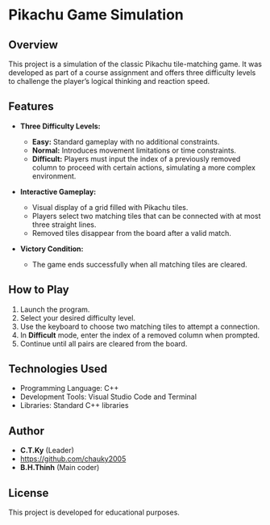 # Pikachu Game Simulation

## Overview

This project is a simulation of the classic Pikachu tile-matching game. It was developed as part of a course assignment and offers three difficulty levels to challenge the player’s logical thinking and reaction speed.

## Features

- **Three Difficulty Levels:**
  - **Easy:** Standard gameplay with no additional constraints.
  - **Normal:** Introduces movement limitations or time constraints.
  - **Difficult:** Players must input the index of a previously removed column to proceed with certain actions, simulating a more complex environment.

- **Interactive Gameplay:**
  - Visual display of a grid filled with Pikachu tiles.
  - Players select two matching tiles that can be connected with at most three straight lines.
  - Removed tiles disappear from the board after a valid match.

- **Victory Condition:**
  - The game ends successfully when all matching tiles are cleared.

## How to Play

1. Launch the program.
2. Select your desired difficulty level.
3. Use the keyboard to choose two matching tiles to attempt a connection.
4. In **Difficult** mode, enter the index of a removed column when prompted.
5. Continue until all pairs are cleared from the board.

## Technologies Used

- Programming Language: C++
- Development Tools: Visual Studio Code and Terminal
- Libraries: Standard C++ libraries

## Author

- **C.T.Ky** (Leader)
- https://github.com/chauky2005
- **B.H.Thinh** (Main coder)

## License

This project is developed for educational purposes.
